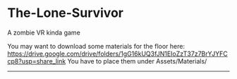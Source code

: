 # The-Lone-Survivor
A zombie VR kinda game

You may want to download some materials for the floor here:
<br>
https://drive.google.com/drive/folders/1gG16kUQ3fJN1EIoZzT37z7BrYJYFCcp8?usp=share_link
You have to place them under Assets/Materials/
<hr>
